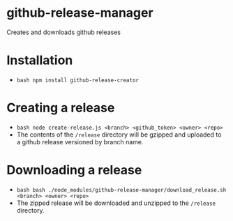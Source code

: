 # github-release-manager
Creates and downloads github releases

# Installation
- ```bash npm install github-release-creator```

# Creating a release
- ```bash node create-release.js <branch> <github_token> <owner> <repo>```
- The contents of the `/release` directory will be gzipped and uploaded to a github release versioned by branch name.

# Downloading a release
- ```bash bash ./node_modules/github-release-manager/download_release.sh <branch> <owner> <repo>```
- The zipped release will be downloaded and unzipped to the `/release` directory.
